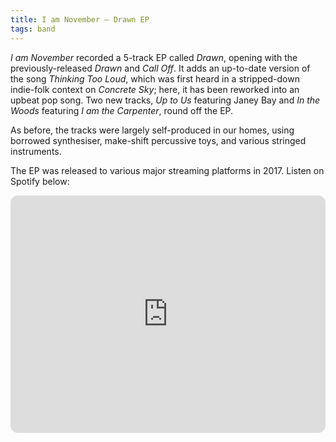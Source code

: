 ```yaml
---
title: I am November — Drawn EP
tags: band
---
```


*I am November* recorded a 5-track EP called *Drawn*, opening with the previously-released *Drawn* and *Call Off*. 
It adds an up-to-date version of the song *Thinking Too Loud*, which was first heard in a stripped-down indie-folk context on *Concrete Sky*; here, it has been reworked into an upbeat pop song.
Two new tracks, *Up to Us* featuring Janey Bay and *In the Woods* featuring *I am the Carpenter*, round off the EP.

As before, the tracks were largely self-produced in our homes, using borrowed synthesiser, make-shift percussive toys, and various stringed instruments.

The EP was released to various major streaming platforms in 2017. Listen on Spotify below:

<iframe style="border-radius:12px" src="https://open.spotify.com/embed/album/5thQpCZGY9iykmpg9lCmuM?utm_source=generator" width="100%" height="380" frameBorder="0" allowfullscreen="" allow="autoplay; clipboard-write; encrypted-media; fullscreen; picture-in-picture"></iframe>
